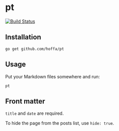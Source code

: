 # pt

[![Build Status](https://travis-ci.org/hoffa/pt.svg?branch=master)](https://travis-ci.org/hoffa/pt)

## Installation

```shell
go get github.com/hoffa/pt
```

## Usage

Put your Markdown files somewhere and run:

```shell
pt
```

## Front matter

`title` and `date` are required.

To hide the page from the posts list, use `hide: true`.
